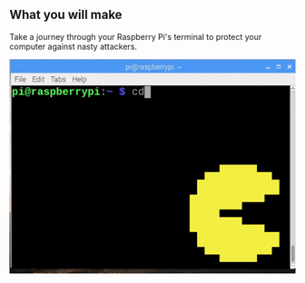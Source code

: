 ## What you will make

Take a journey through your Raspberry Pi's terminal to protect your computer against nasty attackers.

![Project Preview](images/projectpreview.gif)
